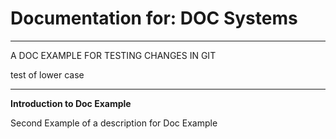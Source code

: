 # Documentation for: DOC Systems

---

A DOC EXAMPLE FOR TESTING CHANGES IN GIT

test of lower case 

---

**Introduction to Doc Example**

Second Example of a description for Doc Example
